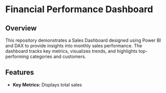 # Financial Performance Dashboard

## Overview
This repository demonstrates a Sales Dashboard designed using Power BI and DAX to provide insights into monthly sales performance. The dashboard tracks key metrics, visualizes trends, and highlights top-performing categories and customers.

## Features
- **Key Metrics:** Displays total sales
